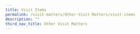 ```yaml
---
title: Visit Items
permalink: /visit-matters/Other-Visit-Matters/visit-items
description: ""
third_nav_title: Other Visit Matters
---
```

